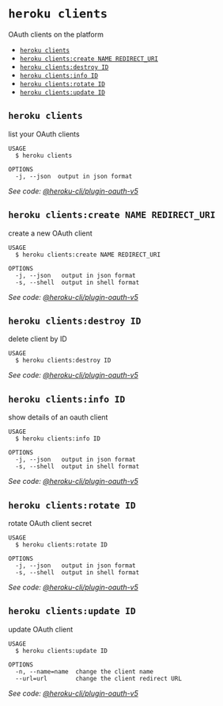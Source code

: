 `heroku clients`
================

OAuth clients on the platform

* [`heroku clients`](#heroku-clients)
* [`heroku clients:create NAME REDIRECT_URI`](#heroku-clientscreate-name-redirect_uri)
* [`heroku clients:destroy ID`](#heroku-clientsdestroy-id)
* [`heroku clients:info ID`](#heroku-clientsinfo-id)
* [`heroku clients:rotate ID`](#heroku-clientsrotate-id)
* [`heroku clients:update ID`](#heroku-clientsupdate-id)

## `heroku clients`

list your OAuth clients

```
USAGE
  $ heroku clients

OPTIONS
  -j, --json  output in json format
```

_See code: [@heroku-cli/plugin-oauth-v5](https://github.com/heroku/cli/blob/v7.39.1/packages/oauth-v5/lib/commands/clients/index.js)_

## `heroku clients:create NAME REDIRECT_URI`

create a new OAuth client

```
USAGE
  $ heroku clients:create NAME REDIRECT_URI

OPTIONS
  -j, --json   output in json format
  -s, --shell  output in shell format
```

_See code: [@heroku-cli/plugin-oauth-v5](https://github.com/heroku/cli/blob/v7.39.1/packages/oauth-v5/lib/commands/clients/create.js)_

## `heroku clients:destroy ID`

delete client by ID

```
USAGE
  $ heroku clients:destroy ID
```

_See code: [@heroku-cli/plugin-oauth-v5](https://github.com/heroku/cli/blob/v7.39.1/packages/oauth-v5/lib/commands/clients/destroy.js)_

## `heroku clients:info ID`

show details of an oauth client

```
USAGE
  $ heroku clients:info ID

OPTIONS
  -j, --json   output in json format
  -s, --shell  output in shell format
```

_See code: [@heroku-cli/plugin-oauth-v5](https://github.com/heroku/cli/blob/v7.39.1/packages/oauth-v5/lib/commands/clients/info.js)_

## `heroku clients:rotate ID`

rotate OAuth client secret

```
USAGE
  $ heroku clients:rotate ID

OPTIONS
  -j, --json   output in json format
  -s, --shell  output in shell format
```

_See code: [@heroku-cli/plugin-oauth-v5](https://github.com/heroku/cli/blob/v7.39.1/packages/oauth-v5/lib/commands/clients/rotate.js)_

## `heroku clients:update ID`

update OAuth client

```
USAGE
  $ heroku clients:update ID

OPTIONS
  -n, --name=name  change the client name
  --url=url        change the client redirect URL
```

_See code: [@heroku-cli/plugin-oauth-v5](https://github.com/heroku/cli/blob/v7.39.1/packages/oauth-v5/lib/commands/clients/update.js)_
